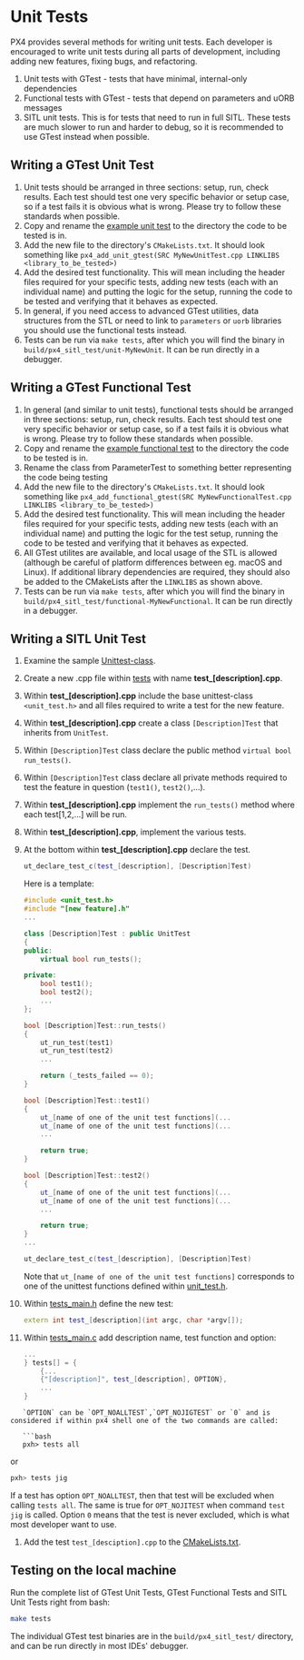 # Unit Tests

PX4 provides several methods for writing unit tests. Each developer is encouraged to write unit tests during all parts of development, including adding new features, fixing bugs, and refactoring.

1. Unit tests with GTest - tests that have minimal, internal-only dependencies
1. Functional tests with GTest - tests that depend on parameters and uORB messages
1. SITL unit tests. This is for tests that need to run in full SITL. These tests are much slower to run and harder to debug, so it is recommended to use GTest instead when possible.

## Writing a GTest Unit Test

1. Unit tests should be arranged in three sections: setup, run, check results. Each test should test one very specific behavior or setup case, so if a test fails it is obvious what is wrong. Please try to follow these standards when possible.
1. Copy and rename the [example unit test](https://github.com/PX4/Firmware/blob/master/src/modules/mc_att_control/AttitudeControl/AttitudeControlTest.cpp) to the directory the code to be tested is in.
1. Add the new file to the directory's `CMakeLists.txt`. It should look something like `px4_add_unit_gtest(SRC MyNewUnitTest.cpp LINKLIBS <library_to_be_tested>)`
1. Add the desired test functionality. This will mean including the header files required for your specific tests, adding new tests (each with an individual name) and putting the logic for the setup, running the code to be tested and verifying that it behaves as expected.
1. In general, if you need access to advanced GTest utilities, data structures from the STL or need to link to `parameters` or `uorb` libraries you should use the functional tests instead.
1. Tests can be run via `make tests`, after which you will find the binary in `build/px4_sitl_test/unit-MyNewUnit`. It can be run directly in a debugger.

## Writing a GTest Functional Test

1. In general (and similar to unit tests), functional tests should be arranged in three sections: setup, run, check results. Each test should test one very specific behavior or setup case, so if a test fails it is obvious what is wrong. Please try to follow these standards when possible.
1. Copy and rename the [example functional test](https://github.com/PX4/Firmware/blob/master/src/lib/parameters/ParameterTest.cpp) to the directory the code to be tested is in.
1. Rename the class from ParameterTest to something better representing the code being testing
1. Add the new file to the directory's `CMakeLists.txt`. It should look something like `px4_add_functional_gtest(SRC MyNewFunctionalTest.cpp LINKLIBS <library_to_be_tested>)`
1. Add the desired test functionality. This will mean including the header files required for your specific tests, adding new tests (each with an individual name) and putting the logic for the test setup, running the code to be tested and verifying that it behaves as expected.
1. All GTest utilites are available, and local usage of the STL is allowed (although be careful of platform differences between eg. macOS and Linux). If additional library dependencies are required, they should also be added to the CMakeLists after the `LINKLIBS` as shown above.
1. Tests can be run via `make tests`, after which you will find the binary in `build/px4_sitl_test/functional-MyNewFunctional`. It can be run directly in a debugger.

## Writing a SITL Unit Test
1. Examine the sample [Unittest-class](https://github.com/PX4/Firmware/blob/master/src/include/unit_test.h).
1. Create a new .cpp file within [tests](https://github.com/PX4/Firmware/tree/master/src/systemcmds/tests) with name **test_[description].cpp**.
1. Within **test_[description].cpp** include the base unittest-class `<unit_test.h>` and all files required to write a test for the new feature.
1. Within **test_[description].cpp** create a class `[Description]Test` that inherits from `UnitTest`.
1. Within `[Description]Test` class declare the public method `virtual bool run_tests()`.
1. Within `[Description]Test` class declare all private methods required to test the feature in question (`test1()`, `test2()`,...).
1. Within **test_[description].cpp** implement the `run_tests()` method where each test[1,2,...] will be run.
1. Within **test_[description].cpp**, implement the various tests.
1. At the bottom within **test_[description].cpp** declare the test.
   ```cpp
   ut_declare_test_c(test_[description], [Description]Test)
   ```
   Here is a template:
   ```cpp
   #include <unit_test.h>
   #include "[new feature].h"
   ...

   class [Description]Test : public UnitTest
   {
   public:
       virtual bool run_tests();

   private:
       bool test1();
       bool test2();
       ...
   };

   bool [Description]Test::run_tests()
   {
       ut_run_test(test1)
       ut_run_test(test2)
       ...

       return (_tests_failed == 0);
   }

   bool [Description]Test::test1()
   {
       ut_[name of one of the unit test functions](...
       ut_[name of one of the unit test functions](...
       ...

       return true;
   }

   bool [Description]Test::test2()
   {
       ut_[name of one of the unit test functions](...
       ut_[name of one of the unit test functions](...
       ...

       return true;
   }
   ...

   ut_declare_test_c(test_[description], [Description]Test)
   ```
   Note that `ut_[name of one of the unit test functions]` corresponds to one of the unittest functions defined within [unit_test.h](https://github.com/PX4/Firmware/blob/master/src/include/unit_test.h).

1. Within [tests_main.h](https://github.com/PX4/Firmware/blob/master/src/systemcmds/tests/tests_main.h) define the new test:

   ```cpp
   extern int test_[description](int argc, char *argv[]);
   ```
1. Within [tests_main.c](https://github.com/PX4/Firmware/blob/master/src/systemcmds/tests/tests_main.c) add description name, test function and option:

   ```cpp
   ...
   } tests[] = {
       {...
       {"[description]", test_[description], OPTION},
       ...
   }
```
   `OPTION` can be `OPT_NOALLTEST`,`OPT_NOJIGTEST` or `0` and is considered if within px4 shell one of the two commands are called:

   ```bash
   pxh> tests all
   ```
   or

   ```bash
   pxh> tests jig
   ```
   If a test has option `OPT_NOALLTEST`, then that test will be excluded when calling `tests all`. The same is true for `OPT_NOJITEST` when command `test jig` is called. Option `0` means that the test is never excluded, which is what most developer want to use.

1. Add the test `test_[desciption].cpp` to the [CMakeLists.txt](https://github.com/PX4/Firmware/blob/master/src/systemcmds/tests/CMakeLists.txt).


## Testing on the local machine

Run the complete list of GTest Unit Tests, GTest Functional Tests and SITL Unit Tests right from bash:

```bash
make tests
```

The individual GTest test binaries are in the `build/px4_sitl_test/` directory, and can be run directly in most IDEs' debugger.

